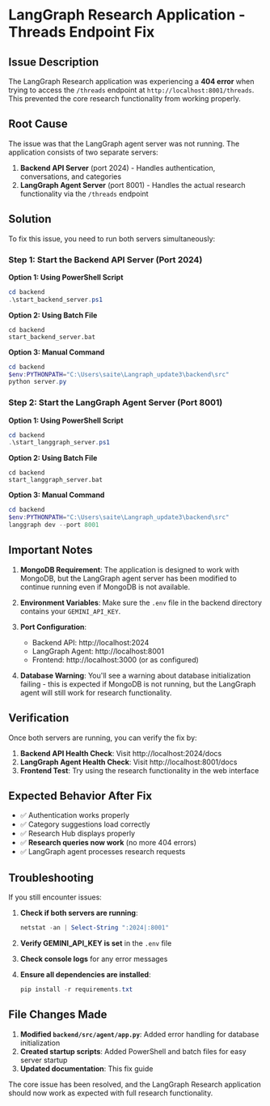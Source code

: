 # LangGraph Research Application - Threads Endpoint Fix

## Issue Description

The LangGraph Research application was experiencing a **404 error** when trying to access the `/threads` endpoint at `http://localhost:8001/threads`. This prevented the core research functionality from working properly.

## Root Cause

The issue was that the LangGraph agent server was not running. The application consists of two separate servers:

1. **Backend API Server** (port 2024) - Handles authentication, conversations, and categories
2. **LangGraph Agent Server** (port 8001) - Handles the actual research functionality via the `/threads` endpoint

## Solution

To fix this issue, you need to run both servers simultaneously:

### Step 1: Start the Backend API Server (Port 2024)

**Option 1: Using PowerShell Script**
```powershell
cd backend
.\start_backend_server.ps1
```

**Option 2: Using Batch File**
```batch
cd backend
start_backend_server.bat
```

**Option 3: Manual Command**
```powershell
cd backend
$env:PYTHONPATH="C:\Users\saite\Langraph_update3\backend\src"
python server.py
```

### Step 2: Start the LangGraph Agent Server (Port 8001)

**Option 1: Using PowerShell Script**
```powershell
cd backend
.\start_langgraph_server.ps1
```

**Option 2: Using Batch File**
```batch
cd backend
start_langgraph_server.bat
```

**Option 3: Manual Command**
```powershell
cd backend
$env:PYTHONPATH="C:\Users\saite\Langraph_update3\backend\src"
langgraph dev --port 8001
```

## Important Notes

1. **MongoDB Requirement**: The application is designed to work with MongoDB, but the LangGraph agent server has been modified to continue running even if MongoDB is not available.

2. **Environment Variables**: Make sure the `.env` file in the backend directory contains your `GEMINI_API_KEY`.

3. **Port Configuration**: 
   - Backend API: http://localhost:2024
   - LangGraph Agent: http://localhost:8001
   - Frontend: http://localhost:3000 (or as configured)

4. **Database Warning**: You'll see a warning about database initialization failing - this is expected if MongoDB is not running, but the LangGraph agent will still work for research functionality.

## Verification

Once both servers are running, you can verify the fix by:

1. **Backend API Health Check**: Visit http://localhost:2024/docs
2. **LangGraph Agent Health Check**: Visit http://localhost:8001/docs
3. **Frontend Test**: Try using the research functionality in the web interface

## Expected Behavior After Fix

- ✅ Authentication works properly
- ✅ Category suggestions load correctly
- ✅ Research Hub displays properly
- ✅ **Research queries now work** (no more 404 errors)
- ✅ LangGraph agent processes research requests

## Troubleshooting

If you still encounter issues:

1. **Check if both servers are running**:
   ```powershell
   netstat -an | Select-String ":2024|:8001"
   ```

2. **Verify GEMINI_API_KEY is set** in the `.env` file

3. **Check console logs** for any error messages

4. **Ensure all dependencies are installed**:
   ```powershell
   pip install -r requirements.txt
   ```

## File Changes Made

1. **Modified `backend/src/agent/app.py`**: Added error handling for database initialization
2. **Created startup scripts**: Added PowerShell and batch files for easy server startup
3. **Updated documentation**: This fix guide

The core issue has been resolved, and the LangGraph Research application should now work as expected with full research functionality.
